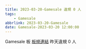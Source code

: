 ```yaml
---
title: 2023-03-20-Gamesale 違規 0 人
tags:
    - Gamesale
abbrlink: 2023-03-20-Gamesale
date: Gamesale-2023-03-20 12:00:00
---
```

Gamesale 板 [板規連結](https://www.ptt.cc/bbs/Gossiping/M.1637425085.A.07D.html)
昨天違規 0 人
